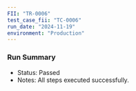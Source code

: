```yaml
---
FII: "TR-0006"
test_case_fii: "TC-0006"
run_date: "2024-11-19"
environment: "Production"
---
```

### Run Summary
- Status: Passed
- Notes: All steps executed successfully.
